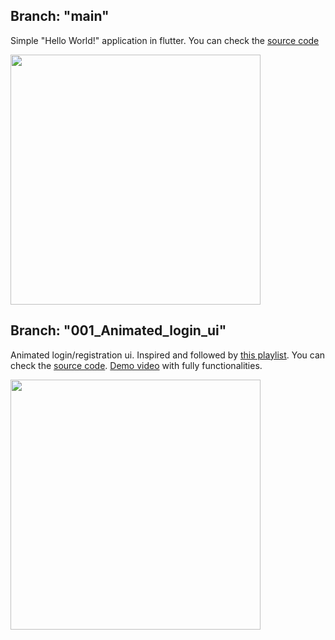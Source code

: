 ## Branch: "main"
Simple "Hello World!" application in flutter. You can check the [source code](https://github.com/Donaboyev/learning-flutter)

<img src="https://user-images.githubusercontent.com/56734609/122209234-bffb7280-cebd-11eb-8a5c-b4426f2211a9.png" width="400" heigth="730" />

## Branch: "001_Animated_login_ui"
Animated login/registration ui. Inspired and followed by [this playlist](https://www.youtube.com/playlist?list=PLGCjwl1RrtcTtZygS_av-vM4WXzOcfHf-). You can check the [source code](https://github.com/Donaboyev/learning-flutter/tree/001_Animated_login_ui). 
[Demo video](https://youtu.be/-IYbD4bgysc) with fully functionalities.

<img src="https://user-images.githubusercontent.com/56734609/122211274-fcc86900-cebf-11eb-929b-24cae3a16d96.gif" width="400" heigth="730" />
